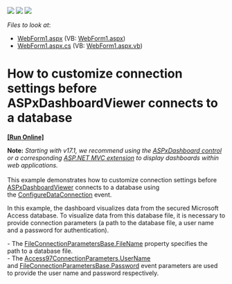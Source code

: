 <!-- default badges list -->
![](https://img.shields.io/endpoint?url=https://codecentral.devexpress.com/api/v1/VersionRange/128580188/14.2.3%2B)
[![](https://img.shields.io/badge/Open_in_DevExpress_Support_Center-FF7200?style=flat-square&logo=DevExpress&logoColor=white)](https://supportcenter.devexpress.com/ticket/details/T198248)
[![](https://img.shields.io/badge/📖_How_to_use_DevExpress_Examples-e9f6fc?style=flat-square)](https://docs.devexpress.com/GeneralInformation/403183)
<!-- default badges end -->
<!-- default file list -->
*Files to look at*:

* [WebForm1.aspx](./CS/Dashboard_ConfigureDataConnection_Web/WebForm1.aspx) (VB: [WebForm1.aspx](./VB/Dashboard_ConfigureDataConnection_Web/WebForm1.aspx))
* [WebForm1.aspx.cs](./CS/Dashboard_ConfigureDataConnection_Web/WebForm1.aspx.cs) (VB: [WebForm1.aspx.vb](./VB/Dashboard_ConfigureDataConnection_Web/WebForm1.aspx.vb))
<!-- default file list end -->
# How to customize connection settings before ASPxDashboardViewer connects to a database
<!-- run online -->
**[[Run Online]](https://codecentral.devexpress.com/t198248)**
<!-- run online end -->


<p><strong>Note:</strong> <em>Starting with v17.1, we recommend using the <a href="https://documentation.devexpress.com/Dashboard/CustomDocument16976.aspx">ASPxDashboard control</a> or a corresponding <a href="https://documentation.devexpress.com/Dashboard/CustomDocument16977.aspx">ASP.NET MVC extension</a> to display dashboards within web applications.</em><br><br>This example demonstrates how to customize connection settings before <a href="https://documentation.devexpress.com/#Dashboard/clsDevExpressDashboardWebASPxDashboardViewertopic">ASPxDashboardViewer</a> connects to a database using the <a href="http://documentation.devexpress.com/#Dashboard/DevExpressDashboardWebASPxDashboardViewer_ConfigureDataConnectiontopic">ConfigureDataConnection</a> event.</p>
<p>In this example, the dashboard visualizes data from the secured Microsoft Access database. To visualize data from this database file, it is necessary to provide connection parameters (a path to the database file, a user name and a password for authentication).</p>
<p>- The <a href="http://documentation.devexpress.com/#CoreLibraries/DevExpressDataAccessConnectionParametersFileConnectionParametersBase_FileNametopic">FileConnectionParametersBase.FileName</a> property specifies the path to a database file.<br>- The <a href="http://documentation.devexpress.com/#CoreLibraries/DevExpressDataAccessConnectionParametersAccess97ConnectionParameters_UserNametopic"><u>Access97ConnectionParameters.UserName</u></a> and <a href="http://documentation.devexpress.com/#CoreLibraries/DevExpressDataAccessConnectionParametersFileConnectionParametersBase_Passwordtopic"><u>FileConnectionParametersBase.Password</u></a> event parameters are used to provide the user name and password respectively.</p>

<br/>


